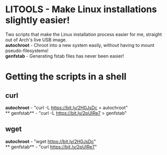 # LITOOLS - Make Linux installations slightly easier!
Two scripts that make the Linux installation process easier for me, straight out of Arch's live USB image.  
**autochroot** - Chroot into a new system easily, without having to mount pseudo-filesystems!  
**genfstab** - Generating fstab files has never been easier!  

# Getting the scripts in a shell
## curl
**autochroot** - "curl -L https://bit.ly/2H0JsDc > autochroot"  
** genfstab** - "curl -L https://bit.ly/2pUIRe7 > genfstab"
## wget
**autochroot** - "wget https://bit.ly/2H0JsDc"  
** genfstab** - "curl https://bit.ly/2pUIRe7"
